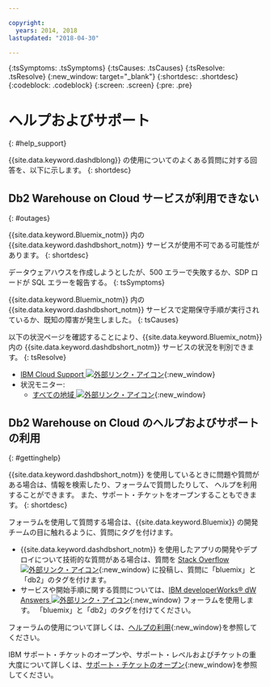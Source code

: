 ```yaml
---

copyright:
  years: 2014, 2018
lastupdated: "2018-04-30"

---
```


<!-- Attribute definitions --> 
{:tsSymptoms: .tsSymptoms} 
{:tsCauses: .tsCauses} 
{:tsResolve: .tsResolve} 
{:new_window: target="_blank"}
{:shortdesc: .shortdesc}
{:codeblock: .codeblock}
{:screen: .screen}
{:pre: .pre}

# ヘルプおよびサポート
{: #help_support}

{{site.data.keyword.dashdblong}} の使用についてのよくある質問に対する回答を、以下に示します。
{: shortdesc}

## Db2 Warehouse on Cloud サービスが利用できない
{: #outages}

{{site.data.keyword.Bluemix_notm}} 内の {{site.data.keyword.dashdbshort_notm}} サービスが使用不可である可能性があります。
{: shortdesc}

データウェアハウスを作成しようとしたが、500 エラーで失敗するか、SDP ロードが SQL エラーを報告する。
{: tsSymptoms}

{{site.data.keyword.Bluemix_notm}} 内の {{site.data.keyword.dashdbshort_notm}} サービスで定期保守手順が実行されているか、既知の障害が発生しました。
{: tsCauses}

以下の状況ページを確認することにより、{{site.data.keyword.Bluemix_notm}} 内の {{site.data.keyword.dashdbshort_notm}} サービスの状況を判別できます。
{: tsResolve}

* [IBM Cloud Support ![外部リンク・アイコン](../../icons/launch-glyph.svg "外部リンク・アイコン")](https://developer.ibm.com/bluemix/support/#status){:new_window}
* 状況モニター:
  * [すべての地域 ![外部リンク・アイコン](../../icons/launch-glyph.svg "外部リンク・アイコン")](https://console.eu-gb.bluemix.net/status?tags=platform,runtimes,services,ibm:yp:eu-gb,ibm:yp:eu-de,ibm:yp:us-south,ibm:yp:au-syd){:new_window}

## Db2 Warehouse on Cloud のヘルプおよびサポートの利用
{: #gettinghelp}

{{site.data.keyword.dashdbshort_notm}} を使用しているときに問題や質問がある場合は、情報を検索したり、フォーラムで質問したりして、
ヘルプを利用することができます。 また、サポート・チケットをオープンすることもできます。
{: shortdesc}

フォーラムを使用して質問する場合は、{{site.data.keyword.Bluemix}} の開発チームの目に触れるように、質問にタグを付けます。

* {{site.data.keyword.dashdbshort_notm}} を使用したアプリの開発やデプロイについて技術的な質問がある場合は、質問を [Stack Overflow ![外部リンク・アイコン](../../icons/launch-glyph.svg "外部リンク・アイコン")](http://stackoverflow.com/search?q=dashdb+bluemix){:new_window} に投稿し、質問に「bluemix」と「db2」のタグを付けます。
* サービスや開始手順に関する質問については、[IBM developerWorks® dW Answers ![外部リンク・アイコン](../../icons/launch-glyph.svg "外部リンク・アイコン")](https://developer.ibm.com/answers/topics/dashdb/?smartspace=bluemix){:new_window} フォーラムを使用します。 「bluemix」と「db2」のタグを付けてください。

フォーラムの使用について詳しくは、[ヘルプの利用](/docs/get-support/howtogetsupport.html#using-avatar){:new_window}を参照してください。

IBM サポート・チケットのオープンや、サポート・レベルおよびチケットの重大度について詳しくは、[サポート・チケットのオープン](/docs/get-support/howtogetsupport.html#open-ticket){:new_window}を参照してください。




